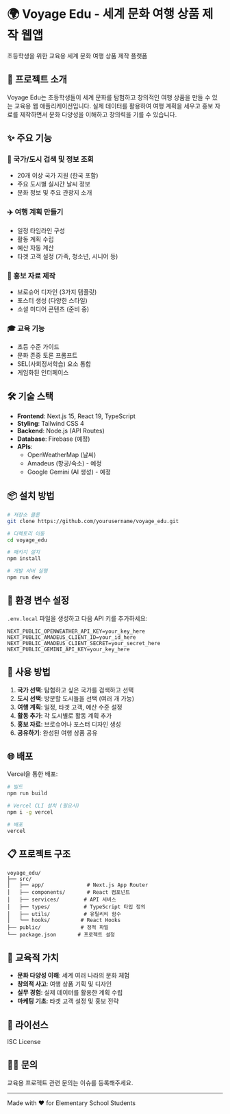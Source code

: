 # 🌍 Voyage Edu - 세계 문화 여행 상품 제작 웹앱

초등학생을 위한 교육용 세계 문화 여행 상품 제작 플랫폼

## 🚀 프로젝트 소개

Voyage Edu는 초등학생들이 세계 문화를 탐험하고 창의적인 여행 상품을 만들 수 있는 교육용 웹 애플리케이션입니다. 실제 데이터를 활용하여 여행 계획을 세우고 홍보 자료를 제작하면서 문화 다양성을 이해하고 창의력을 기를 수 있습니다.

## ✨ 주요 기능

### 📍 국가/도시 검색 및 정보 조회
- 20개 이상 국가 지원 (한국 포함)
- 주요 도시별 실시간 날씨 정보
- 문화 정보 및 주요 관광지 소개

### ✈️ 여행 계획 만들기
- 일정 타임라인 구성
- 활동 계획 수립
- 예산 자동 계산
- 타겟 고객 설정 (가족, 청소년, 시니어 등)

### 📢 홍보 자료 제작
- 브로슈어 디자인 (3가지 템플릿)
- 포스터 생성 (다양한 스타일)
- 소셜 미디어 콘텐츠 (준비 중)

### 🎓 교육 기능
- 초등 수준 가이드
- 문화 존중 토론 프롬프트
- SEL(사회정서학습) 요소 통합
- 게임화된 인터페이스

## 🛠️ 기술 스택

- **Frontend**: Next.js 15, React 19, TypeScript
- **Styling**: Tailwind CSS 4
- **Backend**: Node.js (API Routes)
- **Database**: Firebase (예정)
- **APIs**: 
  - OpenWeatherMap (날씨)
  - Amadeus (항공/숙소) - 예정
  - Google Gemini (AI 생성) - 예정

## 📦 설치 방법

```bash
# 저장소 클론
git clone https://github.com/yourusername/voyage_edu.git

# 디렉토리 이동
cd voyage_edu

# 패키지 설치
npm install

# 개발 서버 실행
npm run dev
```

## 🔑 환경 변수 설정

`.env.local` 파일을 생성하고 다음 API 키를 추가하세요:

```env
NEXT_PUBLIC_OPENWEATHER_API_KEY=your_key_here
NEXT_PUBLIC_AMADEUS_CLIENT_ID=your_id_here
NEXT_PUBLIC_AMADEUS_CLIENT_SECRET=your_secret_here
NEXT_PUBLIC_GEMINI_API_KEY=your_key_here
```

## 📱 사용 방법

1. **국가 선택**: 탐험하고 싶은 국가를 검색하고 선택
2. **도시 선택**: 방문할 도시들을 선택 (여러 개 가능)
3. **여행 계획**: 일정, 타겟 고객, 예산 수준 설정
4. **활동 추가**: 각 도시별로 활동 계획 추가
5. **홍보 자료**: 브로슈어나 포스터 디자인 생성
6. **공유하기**: 완성된 여행 상품 공유

## 🌐 배포

Vercel을 통한 배포:

```bash
# 빌드
npm run build

# Vercel CLI 설치 (필요시)
npm i -g vercel

# 배포
vercel
```

## 📋 프로젝트 구조

```
voyage_edu/
├── src/
│   ├── app/              # Next.js App Router
│   ├── components/       # React 컴포넌트
│   ├── services/        # API 서비스
│   ├── types/           # TypeScript 타입 정의
│   ├── utils/           # 유틸리티 함수
│   └── hooks/          # React Hooks
├── public/             # 정적 파일
└── package.json       # 프로젝트 설정
```

## 🎯 교육적 가치

- **문화 다양성 이해**: 세계 여러 나라의 문화 체험
- **창의적 사고**: 여행 상품 기획 및 디자인
- **실무 경험**: 실제 데이터를 활용한 계획 수립
- **마케팅 기초**: 타겟 고객 설정 및 홍보 전략

## 📝 라이선스

ISC License

## 👩‍🏫 문의

교육용 프로젝트 관련 문의는 이슈를 등록해주세요.

---

Made with ❤️ for Elementary School Students